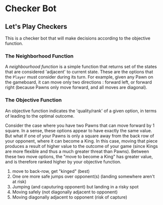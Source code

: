 # Checker Bot
## Let's Play Checkers
This is a checker bot that will make decisions according to the objective function.

### The Neighborhood Function

A _neighbourhood function_ is a simple function that returns set of the states that are considered 'adjacent' to current state. These are the options that the `Player` must consider during its turn. For example, given any Pawn on the gameboard, it can move only two directions : forward left, or forward right (because Pawns only move forward, and all moves are diagonal). 

### The Objective Function

An objective function indicates the 'quality/rank' of a given option, in terms of leading to the optimal outcome.

Consider the case where you have two Pawns that can move forward by 1 square. In a sense, these options appear to have exactly the same value. But what if one of your Pawns is only a square away from the back row of your opponent, where it can become a King. In this case, moving that piece produces a result of higher value to the outcome of your game (since Kings are more flexible and thus a much greater threat than Pawns). Between these two move options, the "move to become a King" has greater value, and is therefore ranked higher by your objective function.

1. move to back-row, get "kinged"  (best)
2. One ore more safe jumps over opponent(s) (landing somewhere aren't at risk) 
3. Jumping (and caputuring opponent) but landing in a risky spot
3. Moving safely (not diagonally adjacent to opponent)
4. Moving diagonally adjacent to opponent (risk of capture)
